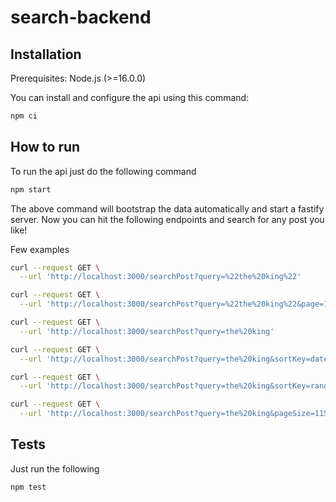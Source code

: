 # search-backend


## Installation
Prerequisites: Node.js (>=16.0.0)

You can install and configure the api using this command:
```bash
npm ci
```

## How to run
To run the api just do the following command
```bash
npm start
```
The above command will bootstrap the data automatically and start a fastify server.
Now you can hit the following endpoints and search for any post you like!

Few examples
```bash
curl --request GET \
  --url 'http://localhost:3000/searchPost?query=%22the%20king%22' 

curl --request GET \
  --url 'http://localhost:3000/searchPost?query=%22the%20king%22&page=1' 

curl --request GET \
  --url 'http://localhost:3000/searchPost?query=the%20king' 

curl --request GET \
  --url 'http://localhost:3000/searchPost?query=the%20king&sortKey=dateLastEdited'

curl --request GET \
  --url 'http://localhost:3000/searchPost?query=the%20king&sortKey=random'

curl --request GET \
  --url 'http://localhost:3000/searchPost?query=the%20king&pageSize=115'
```


## Tests
Just run the following
```bash
npm test
```
